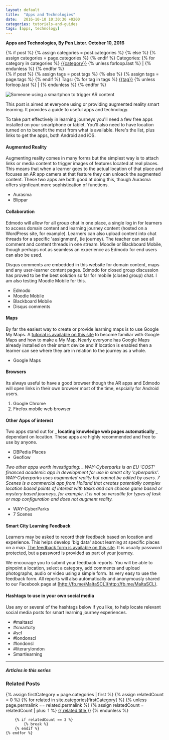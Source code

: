 ```yaml
---
layout: default
title:  "Apps and Technologies"
date:   2016-10-10 10:30:30 +0200
categories: tutorials-and-guides
tags: [apps, technology]
---
```



**Apps and Technologies, By Pen Lister. October 10, 2016**

<div class="post-categories">
  {% if post %}
    {% assign categories = post.categories %}
  {% else %}
    {% assign categories = page.categories %}
  {% endif %} Categories:
  {% for category in categories %}
 <a href="{{site.baseurl}}/category/{{category|slugize}}">{{category}}</a>
  {% unless forloop.last %} | {% endunless %}
  {% endfor %}
</div>

<div class="post-tags">
  {% if post %}
    {% assign tags = post.tags %}
  {% else %}
    {% assign tags = page.tags %}
  {% endif %}  Tags:
  {% for tag in tags %}
<a href="{{site.baseurl}}/tags/{{tag|slugize}}">{{tag}}</a>
  {% unless forloop.last %} | {% endunless %}
  {% endfor %}
</div>



![Someone using a smartphon to trigger AR content]({{site.baseurl}}/assets/images/photo-1472143684393-8b081cb2e899.jpeg)

This post is aimed at everyone using or providing augmented reality smart learning. It provides a guide to useful apps and technology.

To take part effectively in learning journeys you'll need a few free apps installed on your smartphone or tablet. You'll also need to have location turned on to benefit the most from what is available. Here's the list, plus links to get the apps, both Android and iOS.

#### Augmented Reality

Augmenting reality comes in many forms but the simplest way is to attach links or media content to trigger images of features located at real places. This means that when a learner goes to the actual location of that place and focuses an AR app camera at that feature they can unloack the augmented content. These two apps are both good at doing this, though Aurasma offers signficant more sophistication of functions.

- Aurasma
- Blippar

#### Collaboration

Edmodo will allow for all group chat in one place, a single log in for learners to access domain content and learning journey content (hosted on a WordPress site, for example). Learners can also upload content into chat threads for a specific 'assignment', (ie journey). The teacher can see all comment and content threads in one stream. Moodle or Blackboard Mobile, though perhaps not as seamless an experience as Edmodo for end users can also be used.

Disqus comments are embedded in this website for domain content, maps and any user-learner content pages. Edmodo for closed group discussion has proved to be the best solution so far for mobile (closed group) chat. I am also testing Moodle Mobile for this.

- Edmodo
- Moodle Mobile
- Blackboard Mobile
- Disqus comments

#### Maps

By far the easiest way to create or provide learning maps is to use Google My Maps. A [tutorial is available on this site](http://smartlearning.netfarms.eu/guide-to-making-a-customised-google-map/) to become familiar with Google Maps and how to make a My Map. Nearly everyone has Google Maps already installed on their smart device and if location is enabled then a learner can see where they are in relation to the journey as a whole.

- Google Maps

#### Browsers

Its always useful to have a good browser though the AR apps and Edmodo will open links in their own browser most of the time, espcially for Android users.

1. Google Chrome
2. Firefox mobile web browser

#### Other Apps of interest

Two apps stand out for _ **locating knowledge web pages automatically** _ dependant on location. These apps are highly recommended and free to use by anyone.

- DBPedia Places
- Geoflow

_Two other apps worth investigating: _ WAY-Cyberparks is an EU 'COST' financed academic app in development for use in smart city 'cyberparks'. WAY-Cyberparks uses augmented reality but cannot be edited by users. 7 Scenes is a commercial app from Holland that creates potentially complex location based points of interest with tasks and can choose game based or mystery based journeys, for example. It is not so versatile for types of task or map configuration and does not augment reality._

- WAY-CyberParks
- 7 Scenes

#### Smart City Learning Feedback

Learners may be asked to record their feedback based on location and experience. This helps develop 'big data' about learning at specific places on a map. [The feedback form is available on this site](http://smartlearning.netfarms.eu/feedback/). It is usually password protected, but a password is provided as part of your journey.

We encourage you to submit your feedback reports. You will be able to pinpoint a location, select a category, add comments and upload photographs, audio or video using a simple form. Its very easy to use the feedback form. All reports will also automatically and anonymously shared to our Facebook page at [http://fb.me/MaltaSCL](http://fb.me/MaltaSCL).

#### Hashtags to use in your own social media

Use any or several of the hashtags below if you like, to help locate relevant social media posts for smart learning journey experiences.

- #maltascl
- #smartcity
- #scl
- #londonscl
- #londonsl
- #literarylondon
- Smartlearning

---

##### **Articles in this series**


<div class="related">
    <h3>Related Posts</h3>
    {% assign firstCategory = page.categories | first %}
    {% assign relatedCount = 0 %}
    {% for related in site.categories[firstCategory] %}
        {% unless page.permalink == related.permalink %}
            {% assign relatedCount = relatedCount | plus: 1 %}
            <a href="{{related.permalink}}">{{ related.title }}</a>
        {% endunless %}

        {% if relatedCount == 3 %}
            {% break %}
        {% endif %}
    {% endfor %}
</div>